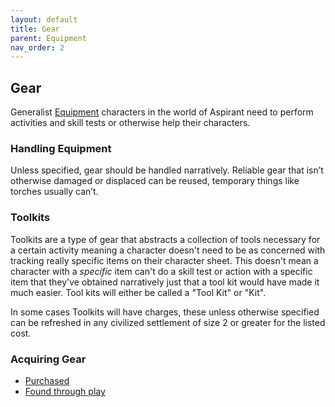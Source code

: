 ```yaml
---
layout: default
title: Gear
parent: Equipment
nav_order: 2
---
```

## Gear
Generalist [Equipment](Equipment) characters in the world of Aspirant need to perform activities and skill tests or otherwise help their characters. 

### Handling Equipment
Unless specified, gear should be handled narratively. Reliable gear that isn’t otherwise damaged or displaced can be reused, temporary things like torches usually can’t.

### Toolkits
Toolkits are a type of gear that abstracts a collection of tools necessary for a certain activity meaning a character doesn't need to be as concerned with tracking really specific items on their character sheet. This doesn't mean a character with a *specific* item can't do a skill test or action with a specific item that they've obtained narratively just that a tool kit would have made it much easier. Tool kits will either be called a "Tool Kit" or "Kit". 

In some cases Toolkits will have charges, these unless otherwise specified can be refreshed in any civilized settlement of size 2 or greater for the listed cost.

### Acquiring Gear
* [Purchased](Example-Gear)
* [Found through play](Equipment#Looting)